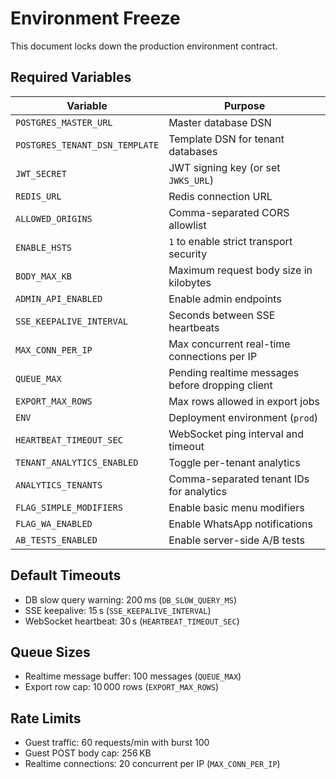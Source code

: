 # Environment Freeze

This document locks down the production environment contract.

## Required Variables

| Variable | Purpose |
|----------|---------|
| `POSTGRES_MASTER_URL` | Master database DSN |
| `POSTGRES_TENANT_DSN_TEMPLATE` | Template DSN for tenant databases |
| `JWT_SECRET` | JWT signing key (or set `JWKS_URL`) |
| `REDIS_URL` | Redis connection URL |
| `ALLOWED_ORIGINS` | Comma-separated CORS allowlist |
| `ENABLE_HSTS` | `1` to enable strict transport security |
| `BODY_MAX_KB` | Maximum request body size in kilobytes |
| `ADMIN_API_ENABLED` | Enable admin endpoints |
| `SSE_KEEPALIVE_INTERVAL` | Seconds between SSE heartbeats |
| `MAX_CONN_PER_IP` | Max concurrent real-time connections per IP |
| `QUEUE_MAX` | Pending realtime messages before dropping client |
| `EXPORT_MAX_ROWS` | Max rows allowed in export jobs |
| `ENV` | Deployment environment (`prod`) |
| `HEARTBEAT_TIMEOUT_SEC` | WebSocket ping interval and timeout |
| `TENANT_ANALYTICS_ENABLED` | Toggle per-tenant analytics |
| `ANALYTICS_TENANTS` | Comma-separated tenant IDs for analytics |
| `FLAG_SIMPLE_MODIFIERS` | Enable basic menu modifiers |
| `FLAG_WA_ENABLED` | Enable WhatsApp notifications |
| `AB_TESTS_ENABLED` | Enable server-side A/B tests |

## Default Timeouts

- DB slow query warning: 200 ms (`DB_SLOW_QUERY_MS`)
- SSE keepalive: 15 s (`SSE_KEEPALIVE_INTERVAL`)
- WebSocket heartbeat: 30 s (`HEARTBEAT_TIMEOUT_SEC`)

## Queue Sizes

- Realtime message buffer: 100 messages (`QUEUE_MAX`)
- Export row cap: 10 000 rows (`EXPORT_MAX_ROWS`)

## Rate Limits

- Guest traffic: 60 requests/min with burst 100
- Guest POST body cap: 256 KB
- Realtime connections: 20 concurrent per IP (`MAX_CONN_PER_IP`)
